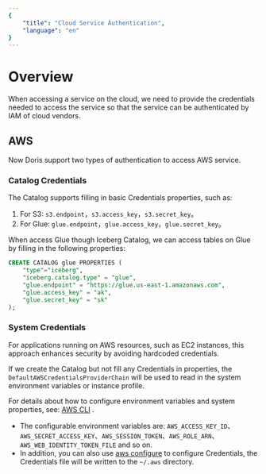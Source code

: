 ```yaml
---
{
    "title": "Cloud Service Authentication",
    "language": "en"
}
---
```


# Overview

When accessing a service on the cloud, we need to provide the credentials needed to access the service so that the service can be authenticated by IAM of cloud vendors.

## AWS

Now Doris support two types of authentication to access AWS service.

### Catalog Credentials

The Catalog supports filling in basic Credentials properties, such as:
1. For S3: `s3.endpoint`，`s3.access_key`，`s3.secret_key`。
2. For Glue: `glue.endpoint`，`glue.access_key`，`glue.secret_key`。

When access Glue though Iceberg Catalog, we can access tables on Glue by filling in the following properties:

```sql
CREATE CATALOG glue PROPERTIES (
    "type"="iceberg",
    "iceberg.catalog.type" = "glue",
    "glue.endpoint" = "https://glue.us-east-1.amazonaws.com",
    "glue.access_key" = "ak",
    "glue.secret_key" = "sk"
);
```

### System Credentials

For applications running on AWS resources, such as EC2 instances, this approach enhances security by avoiding hardcoded credentials.

If we create the Catalog but not fill any Credentials in properties, the `DefaultAWSCredentialsProviderChain` will be used to read in the system environment variables or instance profile.

For details about how to configure environment variables and system properties, see: [AWS CLI](https://docs.aws.amazon.com/cli/latest/userguide/cli-configure-envvars.html) .
- The configurable environment variables are: `AWS_ACCESS_KEY_ID`、`AWS_SECRET_ACCESS_KEY`、`AWS_SESSION_TOKEN`、`AWS_ROLE_ARN`、`AWS_WEB_IDENTITY_TOKEN_FILE` and so on.
- In addition, you can also use [aws configure](https://docs.aws.amazon.com/cli/latest/userguide/cli-configure-files.html) to configure Credentials, the Credentials file will be written to the `~/.aws` directory.

